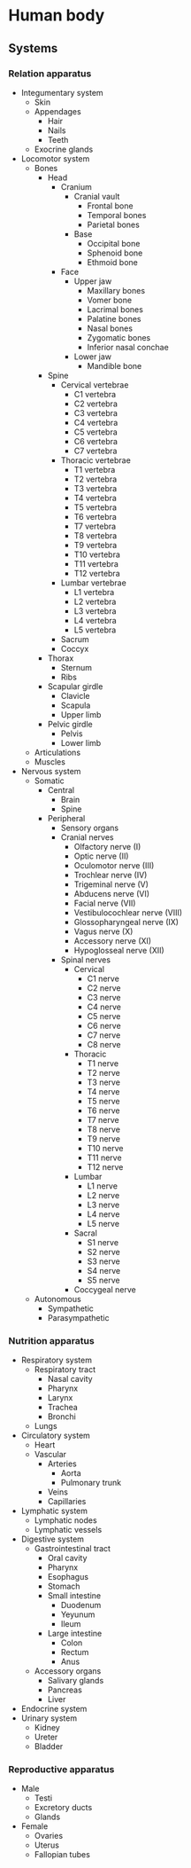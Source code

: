 # Human body
## Systems
### Relation apparatus
- Integumentary system
	- Skin
	- Appendages
		- Hair
		- Nails
		- Teeth
	- Exocrine glands
- Locomotor system
	- Bones
		- Head
			- Cranium
				- Cranial vault
					- Frontal bone
					- Temporal bones
					- Parietal bones
				- Base
					- Occipital bone
					- Sphenoid bone
					- Ethmoid bone
			- Face
				- Upper jaw
					- Maxillary bones
					- Vomer bone
					- Lacrimal bones
					- Palatine bones
					- Nasal bones
					- Zygomatic bones
					- Inferior nasal conchae
				- Lower jaw
					- Mandible bone
		- Spine
			- Cervical vertebrae
				- C1 vertebra
				- C2 vertebra
				- C3 vertebra
				- C4 vertebra
				- C5 vertebra
				- C6 vertebra
				- C7 vertebra
			- Thoracic vertebrae
				- T1 vertebra
				- T2 vertebra
				- T3 vertebra
				- T4 vertebra
				- T5 vertebra
				- T6 vertebra
				- T7 vertebra
				- T8 vertebra
				- T9 vertebra
				- T10 vertebra
				- T11 vertebra
				- T12 vertebra
			- Lumbar vertebrae
				- L1 vertebra
				- L2 vertebra
				- L3 vertebra
				- L4 vertebra
				- L5 vertebra
			- Sacrum
			- Coccyx
		- Thorax
			- Sternum
			- Ribs
		- Scapular girdle
			- Clavicle
			- Scapula
			- Upper limb
		- Pelvic girdle
			- Pelvis
			- Lower limb
	- Articulations
	- Muscles
- Nervous system
	- Somatic
		- Central
			- Brain
			- Spine
		- Peripheral
			- Sensory organs
			- Cranial nerves
				- Olfactory nerve (I)
				- Optic nerve (II)
				- Oculomotor nerve (III)
				- Trochlear nerve (IV)
				- Trigeminal nerve (V)
				- Abducens nerve (VI)
				- Facial nerve (VII)
				- Vestibulocochlear nerve (VIII)
				- Glossopharyngeal nerve (IX)
				- Vagus nerve (X)
				- Accessory nerve (XI)
				- Hypoglosseal nerve (XII)
			- Spinal nerves
				- Cervical
					- C1 nerve
					- C2 nerve
					- C3 nerve
					- C4 nerve
					- C5 nerve
					- C6 nerve
					- C7 nerve
					- C8 nerve
				- Thoracic
					- T1 nerve
					- T2 nerve
					- T3 nerve
					- T4 nerve
					- T5 nerve
					- T6 nerve
					- T7 nerve
					- T8 nerve
					- T9 nerve
					- T10 nerve
					- T11 nerve
					- T12 nerve
				- Lumbar
					- L1 nerve
					- L2 nerve
					- L3 nerve
					- L4 nerve
					- L5 nerve
				- Sacral
					- S1 nerve
					- S2 nerve
					- S3 nerve
					- S4 nerve
					- S5 nerve
				- Coccygeal nerve
	- Autonomous
		- Sympathetic
		- Parasympathetic
### Nutrition apparatus
- Respiratory system
	- Respiratory tract
		- Nasal cavity
		- Pharynx
		- Larynx
		- Trachea
		- Bronchi
	- Lungs
- Circulatory system
	- Heart
	- Vascular
		- Arteries
			- Aorta
			- Pulmonary trunk
		- Veins
		- Capillaries
- Lymphatic system
	- Lymphatic nodes
	- Lymphatic vessels
- Digestive system
	- Gastrointestinal tract
		- Oral cavity
		- Pharynx
		- Esophagus
		- Stomach
		- Small intestine
			- Duodenum
			- Yeyunum
			- Ileum
		- Large intestine
			- Colon
			- Rectum
			- Anus
	- Accessory organs
		- Salivary glands
		- Pancreas
		- Liver
- Endocrine system
- Urinary system
	- Kidney
	- Ureter
	- Bladder
### Reproductive apparatus
- Male
	- Testi
	- Excretory ducts
	- Glands
- Female
	- Ovaries
	- Uterus
	- Fallopian tubes
